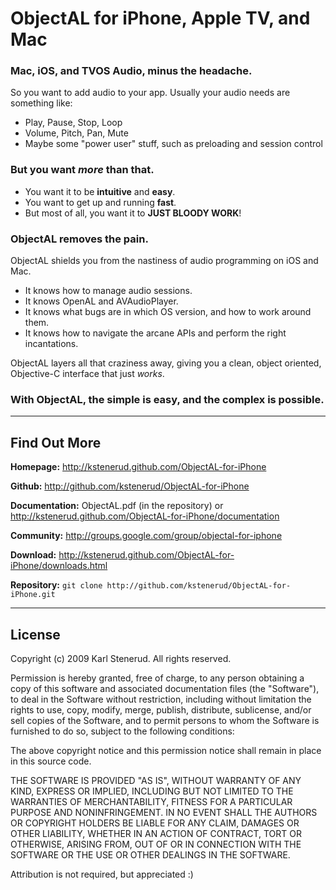ObjectAL for iPhone, Apple TV, and Mac
======================================

### Mac, iOS, and TVOS Audio, minus the headache.

So you want to add audio to your app. Usually your audio needs are something like:

* Play, Pause, Stop, Loop
* Volume, Pitch, Pan, Mute
* Maybe some "power user" stuff, such as preloading and session control


### But you want *more* than that.

* You want it to be **intuitive** and **easy**.
* You want to get up and running **fast**.
* But most of all, you want it to **JUST BLOODY WORK**!


### ObjectAL removes the pain.

ObjectAL shields you from the nastiness of audio programming on iOS and Mac.

* It knows how to manage audio sessions.
* It knows OpenAL and AVAudioPlayer.
* It knows what bugs are in which OS version, and how to work around them.
* It knows how to navigate the arcane APIs and perform the right incantations.

ObjectAL layers all that craziness away, giving you a clean, object oriented, Objective-C interface that just *works*.


### With ObjectAL, the simple is easy, and the complex is possible.


---------------------------------------------------------------------


Find Out More
-------------

**Homepage:** <http://kstenerud.github.com/ObjectAL-for-iPhone>

**Github:** <http://github.com/kstenerud/ObjectAL-for-iPhone>

**Documentation:** ObjectAL.pdf (in the repository) or <http://kstenerud.github.com/ObjectAL-for-iPhone/documentation>

**Community:** <http://groups.google.com/group/objectal-for-iphone>

**Download:** <http://kstenerud.github.com/ObjectAL-for-iPhone/downloads.html>

**Repository:** ` git clone http://github.com/kstenerud/ObjectAL-for-iPhone.git `


---------------------------------------------------------------------


License
-------

Copyright (c) 2009 Karl Stenerud. All rights reserved.

Permission is hereby granted, free of charge, to any person obtaining a copy
of this software and associated documentation files (the "Software"), to deal
in the Software without restriction, including without limitation the rights
to use, copy, modify, merge, publish, distribute, sublicense, and/or sell
copies of the Software, and to permit persons to whom the Software is
furnished to do so, subject to the following conditions:

The above copyright notice and this permission notice shall remain in place
in this source code.

THE SOFTWARE IS PROVIDED "AS IS", WITHOUT WARRANTY OF ANY KIND, EXPRESS OR
IMPLIED, INCLUDING BUT NOT LIMITED TO THE WARRANTIES OF MERCHANTABILITY,
FITNESS FOR A PARTICULAR PURPOSE AND NONINFRINGEMENT. IN NO EVENT SHALL THE
AUTHORS OR COPYRIGHT HOLDERS BE LIABLE FOR ANY CLAIM, DAMAGES OR OTHER
LIABILITY, WHETHER IN AN ACTION OF CONTRACT, TORT OR OTHERWISE, ARISING FROM,
OUT OF OR IN CONNECTION WITH THE SOFTWARE OR THE USE OR OTHER DEALINGS IN
THE SOFTWARE.

Attribution is not required, but appreciated :)
